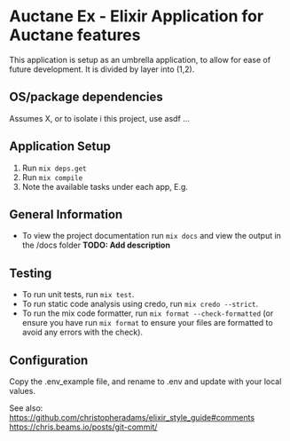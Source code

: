 # Auctane Ex - Elixir Application for Auctane features

This application is setup as an umbrella application, to allow for ease of future development. It is divided by layer into (1,2).

## OS/package dependencies
Assumes X, or to isolate i this project, use asdf ...

## Application Setup
1. Run `mix deps.get`
1. Run `mix compile`
1. Note the available tasks under each app, E.g.

## General Information
- To view the project documentation run `mix docs` and view the output in the /docs folder
**TODO: Add description**

## Testing
- To run unit tests, run `mix test`.
- To run static code analysis using credo, run `mix credo --strict`.
- To run the mix code formatter, run `mix format --check-formatted` (or ensure you have run `mix format` to ensure your files are formatted to avoid any errors with the check).

## Configuration
Copy the .env_example file, and rename to .env and update with your local values.


See also: https://github.com/christopheradams/elixir_style_guide#comments
https://chris.beams.io/posts/git-commit/
